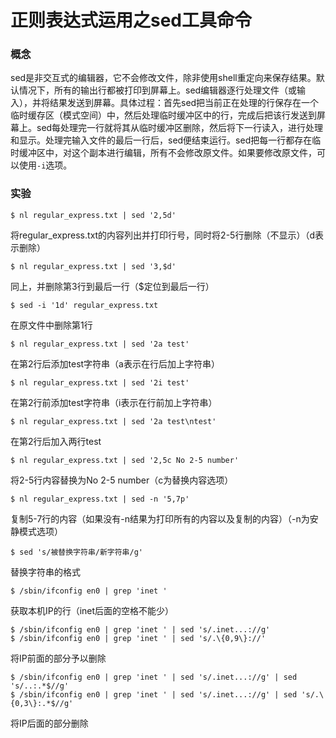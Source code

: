 # 正则表达式运用之sed工具命令

### 概念

sed是非交互式的编辑器，它不会修改文件，除非使用shell重定向来保存结果。默认情况下，所有的输出行都被打印到屏幕上。sed编辑器逐行处理文件（或输入），并将结果发送到屏幕。具体过程：首先sed把当前正在处理的行保存在一个临时缓存区（模式空间）中，然后处理临时缓冲区中的行，完成后把该行发送到屏幕上。sed每处理完一行就将其从临时缓冲区删除，然后将下一行读入，进行处理和显示。处理完输入文件的最后一行后，sed便结束运行。sed把每一行都存在临时缓冲区中，对这个副本进行编辑，所有不会修改原文件。如果要修改原文件，可以使用`-i`选项。

### 实验

```
$ nl regular_express.txt | sed '2,5d'
```

将regular_express.txt的内容列出并打印行号，同时将2-5行删除（不显示）（d表示删除）

```
$ nl regular_express.txt | sed '3,$d'
```

同上，并删除第3行到最后一行（$定位到最后一行）

```
$ sed -i '1d' regular_express.txt
```

在原文件中删除第1行

```
$ nl regular_express.txt | sed '2a test'
```

在第2行后添加test字符串（a表示在行后加上字符串）

```
$ nl regular_express.txt | sed '2i test'
```

在第2行前添加test字符串（i表示在行前加上字符串）

```
$ nl regular_express.txt | sed '2a test\ntest'
```

在第2行后加入两行test

```
$ nl regular_express.txt | sed '2,5c No 2-5 number'
```

将2-5行内容替换为No 2-5 number（c为替换内容选项）

```
$ nl regular_express.txt | sed -n '5,7p'
```

复制5-7行的内容（如果没有-n结果为打印所有的内容以及复制的内容）（-n为安静模式选项）

```
$ sed 's/被替换字符串/新字符串/g'
```

替换字符串的格式

```
$ /sbin/ifconfig en0 | grep 'inet '
```

获取本机IP的行（inet后面的空格不能少）

```
$ /sbin/ifconfig en0 | grep 'inet ' | sed 's/.inet...://g'
$ /sbin/ifconfig en0 | grep 'inet ' | sed 's/.\{0,9\}://'
```

将IP前面的部分予以删除

```
$ /sbin/ifconfig en0 | grep 'inet ' | sed 's/.inet...://g' | sed 's/..:.*$//g'
$ /sbin/ifconfig en0 | grep 'inet ' | sed 's/.inet...://g' | sed 's/.\{0,3\}:.*$//g'
```

将IP后面的部分删除
